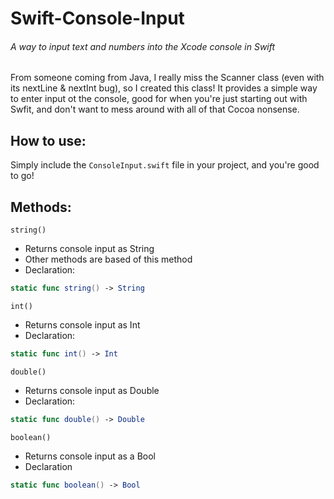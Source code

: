 # Swift-Console-Input
###### A way to input text and numbers into the Xcode console in Swift

From someone coming from Java, I really miss the Scanner class (even with its nextLine & nextInt bug), so I created this class!
It provides a simple way to enter input ot the console, good for when you're just starting out with Swfit, and don't want to mess around with all of that Cocoa nonsense.

## How to use:

Simply include the `ConsoleInput.swift` file in your project, and you're good to go!

## Methods:
`string()`
  - Returns console input as String
  - Other methods are based of this method
  - Declaration:
  ```` Swift
  static func string() -> String 
  ````
  
`int()`
  - Returns console input as Int
  - Declaration:
  ```` Swift
  static func int() -> Int 
  ````

`double()`
  - Returns console input as Double
  - Declaration: 
  ```` Swift
  static func double() -> Double 
  ````

`boolean()`
  - Returns console input as a Bool
  - Declaration
  ```` Swift
  static func boolean() -> Bool
  ````
